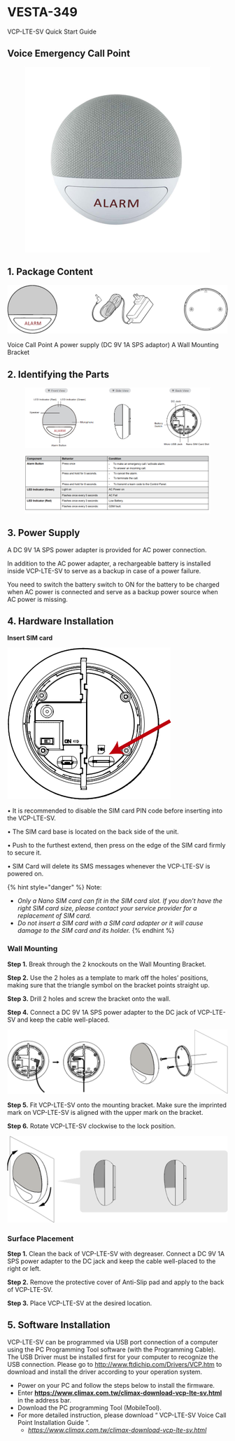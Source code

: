 # VESTA-349

VCP-LTE-SV Quick Start Guide

## Voice Emergency Call Point

<figure><img src=".gitbook/assets/image (9) (1).png" alt=""><figcaption></figcaption></figure>

## **1. Package Content**

![Voice Call Point                                         A power supply (DC 9V 1A SPS adaptor)                                         A Wall Mounting Bracket](<.gitbook/assets/1 (91).png>)

Voice Call Point A power supply (DC 9V 1A SPS adaptor) A Wall Mounting Bracket

## **2. Identifying the Parts**

<figure><img src=".gitbook/assets/10 (94).png" alt=""><figcaption></figcaption></figure>

<figure><img src=".gitbook/assets/11 (69).png" alt=""><figcaption></figcaption></figure>

## **3. Power Supply**

A DC 9V 1A SPS power adapter is provided for AC power connection.

In addition to the AC power adapter, a rechargeable battery is installed inside VCP-LTE-SV to serve as a backup in case of a power failure.

You need to switch the battery switch to ON for the battery to be charged when AC power is connected and serve as a backup power source when AC power is missing.

## **4. Hardware Installation**

**Insert SIM card**

![](<.gitbook/assets/9 (70).png>)

• It is recommended to disable the SIM card PIN code before inserting into the VCP-LTE-SV.

• The SIM card base is located on the back side of the unit.

• Push to the furthest extend, then press on the edge of the SIM card firmly to secure it.

• SIM Card will delete its SMS messages whenever the VCP-LTE-SV is powered on.

{% hint style="danger" %}
Note:

* _Only a Nano SIM card can fit in the SIM card slot. If you don’t have the right SIM card size, please contact your service provider for a replacement of SIM card._
* _Do not insert a SIM card with a SIM card adapter or it will cause damage to the SIM card and its holder._
{% endhint %}

### **Wall Mounting**

**Step 1.** Break through the 2 knockouts on the Wall Mounting Bracket.

**Step 2.** Use the 2 holes as a template to mark off the holes’ positions, making sure that the triangle symbol on the bracket points straight up.

**Step 3.** Drill 2 holes and screw the bracket onto the wall.

**Step 4.** Connect a DC 9V 1A SPS power adapter to the DC jack of VCP-LTE-SV and keep the cable well-placed.

![](<.gitbook/assets/11 (56).png>)

**Step 5.** Fit VCP-LTE-SV onto the mounting bracket. Make sure the imprinted mark on VCP-LTE-SV is aligned with the upper mark on the bracket.

**Step 6.** Rotate VCP-LTE-SV clockwise to the lock position.

![                                                                    Open position                                                     Lock position](<.gitbook/assets/15 (46).png>)

### **Surface Placement**

**Step 1.** Clean the back of VCP-LTE-SV with degreaser. Connect a DC 9V 1A SPS power adapter to the DC jack and keep the cable well-placed to the right or left.

**Step 2.** Remove the protective cover of Anti-Slip pad and apply to the back of VCP-LTE-SV.

**Step 3.** Place VCP-LTE-SV at the desired location.

## **5. Software Installation**

VCP-LTE-SV can be programmed via USB port connection of a computer using the PC Programming Tool software (with the Programming Cable). The USB Driver must be installed first for your computer to recognize the USB connection. Please go to http://www.ftdichip.com/Drivers/VCP.htm to download and install the driver according to your operation system.

* Power on your PC and follow the steps below to install the firmware.
* Enter **https://www.climax.com.tw/climax-download-vcp-lte-sv.html** in the address bar.
* Download the PC programming Tool (MobileTool).
* For more detailed instruction, please download “ VCP-LTE-SV Voice Call Point Installation Guide ”.
  * _https://www.climax.com.tw/climax-download-vcp-lte-sv.html_

